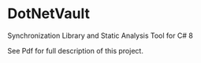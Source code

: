 # DotNetVault
Synchronization Library and Static Analysis Tool for C# 8

See Pdf for full description of this project.
